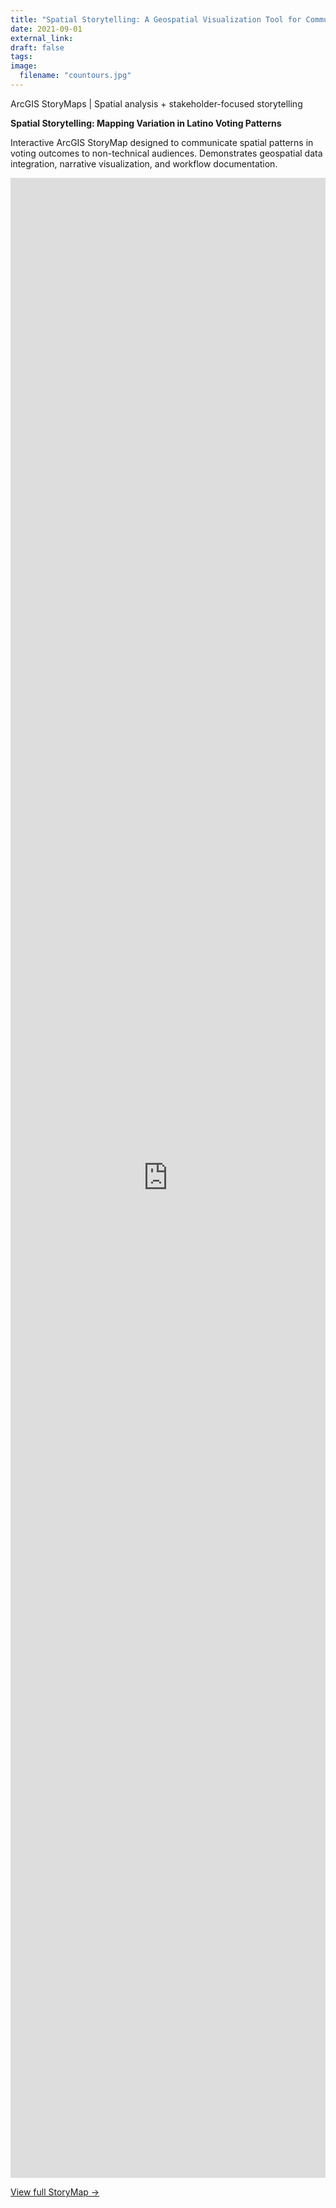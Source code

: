 ```yaml
---
title: "Spatial Storytelling: A Geospatial Visualization Tool for Communicating Spatial Patterns in Voting Outcomes"
date: 2021-09-01
external_link: 
draft: false
tags:
image: 
  filename: "countours.jpg"
---
```


ArcGIS StoryMaps | Spatial analysis + stakeholder-focused storytelling

<!--more-->

**Spatial Storytelling: Mapping Variation in Latino Voting Patterns**

Interactive ArcGIS StoryMap designed to communicate spatial patterns in voting outcomes to non-technical audiences. Demonstrates geospatial data integration, narrative visualization, and workflow documentation.

<iframe src="https://storymaps.arcgis.com/stories/8e40f996604945cf9eaf2bee5950600a?embed"
style="border:none;width:100%;height:80vh;" allowfullscreen></iframe>

[View full StoryMap →](https://storymaps.arcgis.com/stories/8e40f996604945cf9eaf2bee5950600a)

